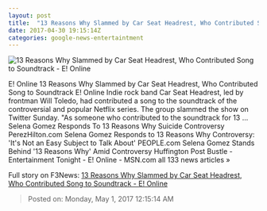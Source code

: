 ```yaml
---
layout: post
title:  "13 Reasons Why Slammed by Car Seat Headrest, Who Contributed Song to Soundtrack - E! Online"
date: 2017-04-30 19:15:14Z
categories: google-news-entertaintment
---
```


![13 Reasons Why Slammed by Car Seat Headrest, Who Contributed Song to Soundtrack - E! Online](http://akns-images.eonline.com/eol_images/Entire_Site/201733/rs_600x600-170403085558-600.13-reasons-why-2.ch.040317.jpg?downsize=450:*&crop=450:350;left,top)

E! Online 13 Reasons Why Slammed by Car Seat Headrest, Who Contributed Song to Soundtrack E! Online Indie rock band Car Seat Headrest, led by frontman Will Toledo, had contributed a song to the soundtrack of the controversial and popular Netflix series. The group slammed the show on Twitter Sunday. "As someone who contributed to the soundtrack for 13 ... Selena Gomez Responds To 13 Reasons Why Suicide Controversy PerezHilton.com Selena Gomez Responds to 13 Reasons Why Controversy: 'It's Not an Easy Subject to Talk About' PEOPLE.com Selena Gomez Stands Behind '13 Reasons Why' Amid Controversy Huffington Post Bustle - Entertainment Tonight - E! Online - MSN.com all 133 news articles »


Full story on F3News: [13 Reasons Why Slammed by Car Seat Headrest, Who Contributed Song to Soundtrack - E! Online](http://www.f3nws.com/n/DDxzcC)

> Posted on: Monday, May 1, 2017 12:15:14 AM
